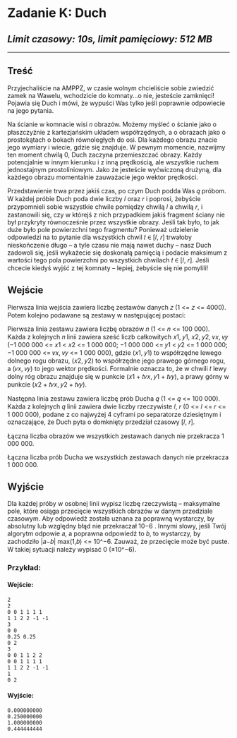 # **Zadanie K**: Duch

## *Limit czasowy: 10s, limit pamięciowy: 512 MB*

___

## **Treść**

Przyjechaliście na AMPPZ, w czasie wolnym chcieliście sobie zwiedzić zamek na Wawelu,
wchodzicie do komnaty...o nie, jesteście zamknięci! Pojawia się Duch i mówi, że wypuści Was
tylko jeśli poprawnie odpowiecie na jego pytania.

Na ścianie w komnacie wisi 𝑛 obrazów. Możemy myśleć o ścianie jako o płaszczyźnie z
kartezjańskim układem współrzędnych, a o obrazach jako o prostokątach o bokach równoległych
do osi. Dla każdego obrazu znacie jego wymiary i wiecie, gdzie się znajduje. W pewnym momencie,
nazwijmy ten moment chwilą 0, Duch zaczyna przemieszczać obrazy. Każdy potencjalnie w innym
kierunku i z inną prędkością, ale wszystkie ruchem jednostajnym prostoliniowym. Jako że jesteście
wyćwiczoną drużyną, dla każdego obrazu momentalnie zauważacie jego wektor prędkości.

Przedstawienie trwa przez jakiś czas, po czym Duch podda Was 𝑞 próbom. W każdej próbie
Duch poda dwie liczby 𝑙 oraz 𝑟 i poprosi, żebyście przypomnieli sobie wszystkie chwile pomiędzy
chwilą 𝑙 a chwilą 𝑟, i zastanowili się, czy w którejś z nich przypadkiem jakiś fragment ściany
nie był przykryty równocześnie przez wszystkie obrazy. Jeśli tak było, to jak duże było pole
powierzchni tego fragmentu? Ponieważ udzielenie odpowiedzi na to pytanie dla wszystkich chwil
𝑡 ∈ [𝑙, 𝑟] trwałoby nieskończenie długo – a tyle czasu nie mają nawet duchy – nasz Duch zadowoli
się, jeśli wykażecie się doskonałą pamięcią i podacie maksimum z wartości tego pola powierzchni
po wszystkich chwilach 𝑡 ∈ [𝑙, 𝑟]. Jeśli chcecie kiedyś wyjść z tej komnaty – lepiej, żebyście się nie
pomylili!


## **Wejście**

Pierwsza linia wejścia zawiera liczbę zestawów danych 𝑧 (1 <= 𝑧 <= 4000). Potem kolejno
podawane są zestawy w następującej postaci:

Pierwsza linia zestawu zawiera liczbę obrazów 𝑛 (1 <= 𝑛 <= 100 000). Każda z kolejnych 𝑛
linii zawiera sześć liczb całkowitych 𝑥1, 𝑦1, 𝑥2, 𝑦2, 𝑣𝑥, 𝑣𝑦 (−1 000 000 <= 𝑥1 < 𝑥2 <= 1 000 000;
−1 000 000 <= 𝑦1 < 𝑦2 <= 1 000 000; −1 000 000 <= 𝑣𝑥, 𝑣𝑦 <= 1 000 000), gdzie (𝑥1, 𝑦1) to współrzędne
lewego dolnego rogu obrazu, (𝑥2, 𝑦2) to współrzędne jego prawego górnego rogu, a (𝑣𝑥, 𝑣𝑦) to
jego wektor prędkości. Formalnie oznacza to, że w chwili 𝑡 lewy dolny róg obrazu znajduje się w
punkcie (𝑥1 + 𝑡𝑣𝑥, 𝑦1 + 𝑡𝑣𝑦), a prawy górny w punkcie (𝑥2 + 𝑡𝑣𝑥, 𝑦2 + 𝑡𝑣𝑦).

Następna linia zestawu zawiera liczbę prób Ducha 𝑞 (1 <= 𝑞 <= 100 000). Każda z kolejnych 𝑞
linii zawiera dwie liczby rzeczywiste 𝑙, 𝑟 (0 <= 𝑙 <= 𝑟 <= 1 000 000), podane z co najwyżej 4 cyframi
po separatorze dziesiętnym i oznaczające, że Duch pyta o domknięty przedział czasowy [𝑙, 𝑟].

Łączna liczba obrazów we wszystkich zestawach danych nie przekracza 1 000 000.

Łączna liczba prób Ducha we wszystkich zestawach danych nie przekracza 1 000 000.

## **Wyjście**

Dla każdej próby w osobnej linii wypisz liczbę rzeczywistą – maksymalne pole, które osiąga
przecięcie wszystkich obrazów w danym przedziale czasowym. Aby odpowiedź została uznana za
poprawną wystarczy, by absolutny lub względny błąd nie przekraczał 10−6
. Innymi słowy, jeśli
Twój algorytm odpowie 𝑎, a poprawna odpowiedź to 𝑏, to wystarczy, by zachodziło |𝑎−𝑏|
max(1,𝑏) <=
10^−6.
Zauważ, że przecięcie może być puste. W takiej sytuacji należy wypisać 0 (±10^−6).

### **Przykład:**

#### **Wejście**:

    2
    2
    0 0 1 1 1 1
    1 1 2 2 -1 -1
    3
    0 0
    0.25 0.25
    0 2
    3
    0 0 1 1 2 2
    0 0 1 1 1 1
    1 1 2 2 -1 -1
    1
    0 2

#### **Wyjście**:

    0.000000000
    0.250000000
    1.000000000
    0.444444444